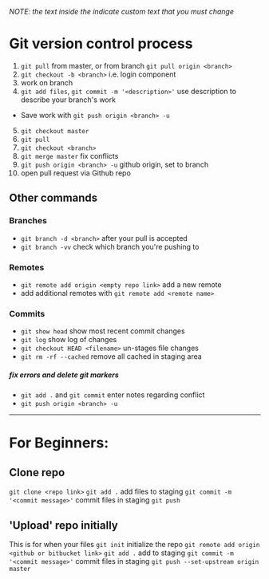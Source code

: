_NOTE: the text inside the <brackets> indicate custom text that you must change_

# Git version control process

1. `git pull` from master, or from branch `git pull origin <branch>`
2. `git checkout -b <branch>` i.e. login component
3. work on branch
4. `git add files`, `git commit -m '<description>'` use description to describe your branch's work
  * Save work with `git push origin <branch> -u`
5. `git checkout master`
6. `git pull`
7. `git checkout <branch>`
8. `git merge master` fix conflicts
9. `git push origin <branch> -u` github origin, set to branch
10. open pull request via Github repo


## Other commands

### Branches
- `git branch -d <branch>` after your pull is accepted
- `git branch -vv` check which branch you're pushing to

### Remotes
- `git remote add origin <empty repo link>` add a new remote
- add additional remotes with `git remote add <remote name>`

### Commits
- `git show head` show most recent commit changes
- `git log` show log of changes
- `git checkout HEAD <filename>` un-stages file changes
- `git rm -rf --cached` remove all cached in staging area

##### fix errors and delete git markers
- `git add .` and `git commit` enter notes regarding conflict
- `git push origin <branch> -u`

---

# For Beginners:
## Clone repo
`git clone <repo link>`
`git add .` add files to staging
`git commit -m '<commit message>'` commit files in staging
`git push`

## 'Upload' repo initially
This is for when your files 
`git init` initialize the repo
`git remote add origin <github or bitbucket link>`
`git add .` add to staging
`git commit -m '<commit message>'` commit files in staging
`git push --set-upstream origin master`
